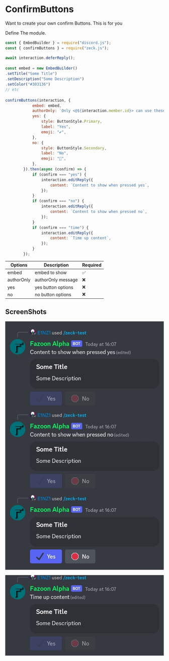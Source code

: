 # ConfirmButtons 
Want to create your own confirm Buttons. This is for you

Define The module.
```js
const { EmbedBuilder } = require("discord.js");
const { confirmButtons } = require("zeck.js");
```
```js
await interaction.deferReply();

const embed = new EmbedBuilder()
.setTitle("Some Title")
.setDescription("Some Description")
.setColor("#303136")
// etc

confirmButtons(interaction, {
            embed: embed,
            authorOnly: `Only <@${interaction.member.id}> can use these buttons`,
            yes: {
                style: ButtonStyle.Primary,
                label: "Yes",
                emoji: "✔️",
            },
            no: {
                style: ButtonStyle.Secondary,
                label: "No",
                emoji: "🛑",
            },
        }).then(async (confirm) => {
            if (confirm === "yes") {
                interaction.editReply({
                    content: `Content to show when pressed yes`,
                });
            }
            if (confirm === "no") {
                interaction.editReply({
                    content: `Content to show when pressed no`,
                });
            }
            if (confirm === "time") {
                interaction.editReply({
                    content: `Time up content`,
                });
            }
        });
```

| Options | Description | Required |
| ---------- | ---------------- | ----- |
| embed | embed to show | ✅️ |
| authorOnly | authorOnly message | ❌️ |
| yes | yes button options | ❌️ |
| no | no button options | ❌️ |


## ScreenShots

![c1](../sam/c.jpg)

![c1](../sam/c2.jpg)
